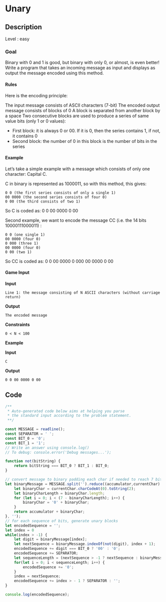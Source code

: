 # Unary

## Description

Level : easy

### Goal
Binary with 0 and 1 is good, but binary with only 0, or almost, is even better!
Write a program that takes an incoming message as input and displays as output the message encoded using this method.

#### Rules
Here is the encoding principle:

The input message consists of ASCII characters (7-bit)
The encoded output message consists of blocks of 0
A block is separated from another block by a space
Two consecutive blocks are used to produce a series of same value bits (only 1 or 0 values):
* First block: it is always 0 or 00. If it is 0, then the series contains 1, if not, it contains 0
* Second block: the number of 0 in this block is the number of bits in the series
#### Example
Let’s take a simple example with a message which consists of only one character: Capital C.

C in binary is represented as 1000011, so with this method, this gives:
```
0 0 (the first series consists of only a single 1)
00 0000 (the second series consists of four 0)
0 00 (the third consists of two 1)
```
So C is coded as: 0 0 00 0000 0 00
 
Second example, we want to encode the message CC (i.e. the 14 bits 10000111000011) :
```
0 0 (one single 1)
00 0000 (four 0)
0 000 (three 1)
00 0000 (four 0)
0 00 (two 1)
```
So CC is coded as: 0 0 00 0000 0 000 00 0000 0 00

#### Game Input
**Input**
```
Line 1: the message consisting of N ASCII characters (without carriage return)
```

**Output**
```
The encoded message
```

**Constraints**
```
0 < N < 100
```

**Example**

**Input**
```
C
```

**Output**
```
0 0 00 0000 0 00
```
## Code

```js
/**
 * Auto-generated code below aims at helping you parse
 * the standard input according to the problem statement.
 **/

const MESSAGE = readline();
const SEPARATOR = ' ';
const BIT_0 = '0';
const BIT_1 = '1';
// Write an answer using console.log()
// To debug: console.error('Debug messages...');

function not(bitString) {
    return bitString === BIT_0 ? BIT_1 : BIT_0;
}

// convert message to binary padding each char if needed to reach 7 bits per char.
let binaryMessage = MESSAGE.split('').reduce((accumulator,currentChar) => {
    let binaryChar = currentChar.charCodeAt(0).toString(2);
    let binaryCharLength = binaryChar.length;
    for (let i = 0; i < (7 - binaryCharLength); i++) {
        binaryChar = '0' + binaryChar;
    }
    return accumulator + binaryChar;
}, '');
// for each sequence of bits, generate unary blocks
let encodedSequence = '';
let index = 0
while(index > -1) {
    let digit = binaryMessage[index];
    let nextSequence = binaryMessage.indexOf(not(digit), index + 1);
    encodedSequence += digit === BIT_0 ? '00' : '0';
    encodedSequence += SEPARATOR;
    let sequenceLength = (nextSequence > -1 ? nextSequence : binaryMessage.length) - index;
    for(let i = 0; i < sequenceLength; i++) {
        encodedSequence += '0';
    }
    index = nextSequence;
    encodedSequence += index > - 1 ? SEPARATOR : '';
}

console.log(encodedSequence);
```

